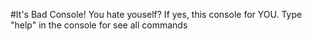 #It's Bad Console!
You hate youself? If yes, this console for YOU. Type "help" in the console for see all commands 
